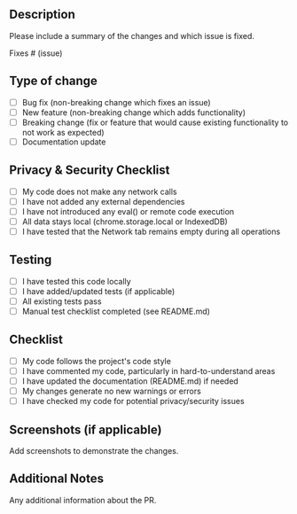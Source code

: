 ## Description

Please include a summary of the changes and which issue is fixed.

Fixes # (issue)

## Type of change

- [ ] Bug fix (non-breaking change which fixes an issue)
- [ ] New feature (non-breaking change which adds functionality)
- [ ] Breaking change (fix or feature that would cause existing functionality to not work as expected)
- [ ] Documentation update

## Privacy & Security Checklist

- [ ] My code does not make any network calls
- [ ] I have not added any external dependencies
- [ ] I have not introduced any eval() or remote code execution
- [ ] All data stays local (chrome.storage.local or IndexedDB)
- [ ] I have tested that the Network tab remains empty during all operations

## Testing

- [ ] I have tested this code locally
- [ ] I have added/updated tests (if applicable)
- [ ] All existing tests pass
- [ ] Manual test checklist completed (see README.md)

## Checklist

- [ ] My code follows the project's code style
- [ ] I have commented my code, particularly in hard-to-understand areas
- [ ] I have updated the documentation (README.md) if needed
- [ ] My changes generate no new warnings or errors
- [ ] I have checked my code for potential privacy/security issues

## Screenshots (if applicable)

Add screenshots to demonstrate the changes.

## Additional Notes

Any additional information about the PR.
